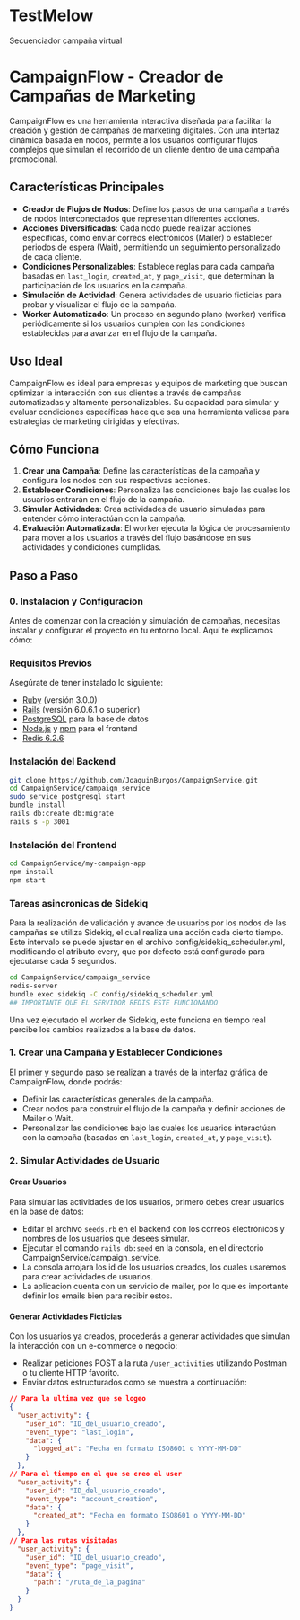 # TestMelow
Secuenciador campaña virtual
# CampaignFlow - Creador de Campañas de Marketing

CampaignFlow es una herramienta interactiva diseñada para facilitar la creación y gestión de campañas de marketing digitales. Con una interfaz dinámica basada en nodos, permite a los usuarios configurar flujos complejos que simulan el recorrido de un cliente dentro de una campaña promocional. 

## Características Principales

- **Creador de Flujos de Nodos**: Define los pasos de una campaña a través de nodos interconectados que representan diferentes acciones.
- **Acciones Diversificadas**: Cada nodo puede realizar acciones específicas, como enviar correos electrónicos (Mailer) o establecer periodos de espera (Wait), permitiendo un seguimiento personalizado de cada cliente.
- **Condiciones Personalizables**: Establece reglas para cada campaña basadas en `last_login`, `created_at`, y `page_visit`, que determinan la participación de los usuarios en la campaña.
- **Simulación de Actividad**: Genera actividades de usuario ficticias para probar y visualizar el flujo de la campaña.
- **Worker Automatizado**: Un proceso en segundo plano (worker) verifica periódicamente si los usuarios cumplen con las condiciones establecidas para avanzar en el flujo de la campaña.

## Uso Ideal

CampaignFlow es ideal para empresas y equipos de marketing que buscan optimizar la interacción con sus clientes a través de campañas automatizadas y altamente personalizables. Su capacidad para simular y evaluar condiciones específicas hace que sea una herramienta valiosa para estrategias de marketing dirigidas y efectivas.

## Cómo Funciona

1. **Crear una Campaña**: Define las características de la campaña y configura los nodos con sus respectivas acciones.
2. **Establecer Condiciones**: Personaliza las condiciones bajo las cuales los usuarios entrarán en el flujo de la campaña.
3. **Simular Actividades**: Crea actividades de usuario simuladas para entender cómo interactúan con la campaña.
4. **Evaluación Automatizada**: El worker ejecuta la lógica de procesamiento para mover a los usuarios a través del flujo basándose en sus actividades y condiciones cumplidas.
   
## Paso a Paso
### 0. Instalacion y Configuracion

Antes de comenzar con la creación y simulación de campañas, necesitas instalar y configurar el proyecto en tu entorno local. Aquí te explicamos cómo:

### Requisitos Previos

Asegúrate de tener instalado lo siguiente:

- [Ruby](https://www.ruby-lang.org/es/documentation/installation/) (versión 3.0.0)
- [Rails](http://railsapps.github.io/installing-rails.html) (versión 6.0.6.1 o superior)
- [PostgreSQL](https://www.postgresql.org/download/) para la base de datos
- [Node.js](https://nodejs.org/) y [npm](https://www.npmjs.com/) para el frontend
- [Redis 6.2.6](https://redis.io/)

### Instalación del Backend

```bash
git clone https://github.com/JoaquinBurgos/CampaignService.git
cd CampaignService/campaign_service
sudo service postgresql start
bundle install
rails db:create db:migrate
rails s -p 3001
```
### Instalación del Frontend
```bash
cd CampaignService/my-campaign-app
npm install
npm start
```
### Tareas asincronicas de Sidekiq
Para la realización de validación y avance de usuarios por los nodos de las campañas se utiliza Sidekiq, el cual realiza una acción cada cierto tiempo. Este intervalo se puede ajustar en el archivo config/sidekiq_scheduler.yml, modificando el atributo every, que por defecto está configurado para ejecutarse cada 5 segundos.
```bash
cd CampaignService/campaign_service
redis-server
bundle exec sidekiq -C config/sidekiq_scheduler.yml
## IMPORTANTE QUE EL SERVIDOR REDIS ESTE FUNCIONANDO
```
Una vez ejecutado el worker de Sidekiq, este funciona en tiempo real percibe los cambios realizados a la base de datos.
### 1. Crear una Campaña y Establecer Condiciones
El primer y segundo paso se realizan a través de la interfaz gráfica de CampaignFlow, donde podrás:

- Definir las características generales de la campaña.
- Crear nodos para construir el flujo de la campaña y definir acciones de Mailer o Wait.
- Personalizar las condiciones bajo las cuales los usuarios interactúan con la campaña (basadas en `last_login`, `created_at`, y `page_visit`).

### 2. Simular Actividades de Usuario

#### Crear Usuarios
Para simular las actividades de los usuarios, primero debes crear usuarios en la base de datos:

- Editar el archivo `seeds.rb` en el backend con los correos electrónicos y nombres de los usuarios que desees simular.
- Ejecutar el comando `rails db:seed` en la consola, en el directorio CampaignService/campaign_service.
- La consola arrojara los id de los usuarios creados, los cuales usaremos para crear actividades de usuarios.
- La aplicacion cuenta con un servicio de mailer, por lo que es importante definir los emails bien para recibir estos.

#### Generar Actividades Ficticias
Con los usuarios ya creados, procederás a generar actividades que simulan la interacción con un e-commerce o negocio:

- Realizar peticiones POST a la ruta `/user_activities` utilizando Postman o tu cliente HTTP favorito.
- Enviar datos estructurados como se muestra a continuación:

```json
// Para la ultima vez que se logeo
{
  "user_activity": {
    "user_id": "ID_del_usuario_creado",
    "event_type": "last_login",
    "data": {
      "logged_at": "Fecha en formato ISO8601 o YYYY-MM-DD"
    }
  },
// Para el tiempo en el que se creo el user
  "user_activity": {
    "user_id": "ID_del_usuario_creado",
    "event_type": "account_creation",
    "data": {
      "created_at": "Fecha en formato ISO8601 o YYYY-MM-DD"
    }
  },
// Para las rutas visitadas
  "user_activity": {
    "user_id": "ID_del_usuario_creado",
    "event_type": "page_visit",
    "data": {
      "path": "/ruta_de_la_pagina"
    }
  }
}

